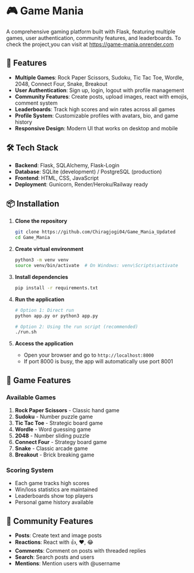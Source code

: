 # 🎮 Game Mania

A comprehensive gaming platform built with Flask, featuring multiple games, user authentication, community features, and leaderboards.
To check the project,you can visit at https://game-mania.onrender.com
## 🚀 Features

- **Multiple Games**: Rock Paper Scissors, Sudoku, Tic Tac Toe, Wordle, 2048, Connect Four, Snake, Breakout
- **User Authentication**: Sign up, login, logout with profile management
- **Community Features**: Create posts, upload images, react with emojis, comment system
- **Leaderboards**: Track high scores and win rates across all games
- **Profile System**: Customizable profiles with avatars, bio, and game history
- **Responsive Design**: Modern UI that works on desktop and mobile

## 🛠️ Tech Stack

- **Backend**: Flask, SQLAlchemy, Flask-Login
- **Database**: SQLite (development) / PostgreSQL (production)
- **Frontend**: HTML, CSS, JavaScript
- **Deployment**: Gunicorn, Render/Heroku/Railway ready

## 📦 Installation

1. **Clone the repository**
   ```bash
   git clone https://github.com/Chiragjogi04/Game_Mania_Updated
   cd Game_Mania
   ```

2. **Create virtual environment**
   ```bash
   python3 -m venv venv
   source venv/bin/activate  # On Windows: venv\Scripts\activate
   ```

3. **Install dependencies**
   ```bash
   pip install -r requirements.txt
   ```

4. **Run the application**
   ```bash
   # Option 1: Direct run
   python app.py or python3 app.py
   
   # Option 2: Using the run script (recommended)
   ./run.sh
   ```

5. **Access the application**
   - Open your browser and go to `http://localhost:8000`
   - If port 8000 is busy, the app will automatically use port 8001


## 🎯 Game Features

### Available Games

1. **Rock Paper Scissors** - Classic hand game
2. **Sudoku** - Number puzzle game
3. **Tic Tac Toe** - Strategic board game
4. **Wordle** - Word guessing game
5. **2048** - Number sliding puzzle
6. **Connect Four** - Strategy board game
7. **Snake** - Classic arcade game
8. **Breakout** - Brick breaking game

### Scoring System

- Each game tracks high scores
- Win/loss statistics are maintained
- Leaderboards show top players
- Personal game history available

## 👥 Community Features

- **Posts**: Create text and image posts
- **Reactions**: React with 👍, ❤️, 😂
- **Comments**: Comment on posts with threaded replies
- **Search**: Search posts and users
- **Mentions**: Mention users with @username

